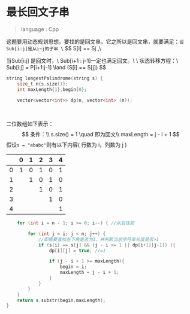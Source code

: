 #  最长回文子串

> language : Cpp

这题要用动态规划思想，要找的是回文串，它之所以是回文串，就要满足：`设Sub[i:j]是从i~j的子串 \`
$$
S[i] == S[j](S是给定字符串) ,\\

当Sub[i:j] 是回文时，\\
Sub[i+1 : j-1]一定也满足回文。\\
\\
状态转移方程：\\
Sub[i:j] = P[i+1:j-1] \land (S[i] == S[j])
$$



```cpp
string longestPalindrome(string s) {
    size_t n{s.size()};
    int maxLength{1},begin{0};
    
    vector<vector<int>> dp(n, vector<int> (n));
    
    
```

二位数组如下表示：
$$
条件：\\
s.size() = 1 \quad 即为回文\\
maxLength = j - i + 1
$$
假设`s = "ababc"`则有以下内容( 行数为 i，列数为 j )

|      | 0    | 1    | 2    | 3    | 4    |
| ---- | ---- | ---- | ---- | ---- | ---- |
| 0    | 1    | 0    | 1    | 0    | 1    |
| 1    |      | 1    | 0    | 1    | 0    |
| 2    |      |      | 1    | 0    | 1    |
| 3    |      |      |      | 1    | 0    |
| 4    |      |      |      |      | 1    |



```cpp
    for (int i = n - 1; i >= 0; i--) { //从后往前

        for (int j = i; j < n; j++) {
			//即需要查找左下角是否为1，并判断当前字符串长度是否>1
            if (s[i] == s[j] && (j - i <= 1 || dp[i+1][j-1]) ){ 
                dp[i][j] = true; //=1

                if (j - i + 1 >= maxLength){
                    begin = i;
                    maxLength = j - i + 1;
                }
            }
        }
    }
    return s.substr(begin,maxLength);
}
```